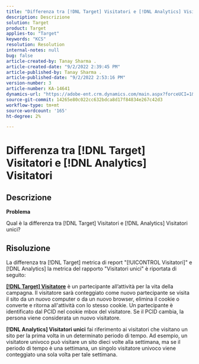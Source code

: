 ```yaml
---
title: "Differenza tra [!DNL Target] Visitatori e [!DNL Analytics] Visitatori"
description: Descrizione
solution: Target
product: Target
applies-to: "Target"
keywords: "KCS"
resolution: Resolution
internal-notes: null
bug: false
article-created-by: Tanay Sharma .
article-created-date: "9/2/2022 2:39:45 PM"
article-published-by: Tanay Sharma .
article-published-date: "9/2/2022 2:53:16 PM"
version-number: 3
article-number: KA-14641
dynamics-url: "https://adobe-ent.crm.dynamics.com/main.aspx?forceUCI=1&pagetype=entityrecord&etn=knowledgearticle&id=d7fa2510-cd2a-ed11-9db1-002248086735"
source-git-commit: 14265e80c022cc632bdca8d17f84834e267c42d3
workflow-type: tm+mt
source-wordcount: '165'
ht-degree: 2%

---
```


# Differenza tra [!DNL Target] Visitatori e [!DNL Analytics] Visitatori

## Descrizione


<b>Problema</b>

Qual è la differenza tra [!DNL Target] Visitatori e [!DNL Analytics] Visitatori unici?


## Risoluzione


La differenza tra [!DNL Target] metrica di report &quot;[!UICONTROL Visitatori]&quot; e [!DNL Analytics] la metrica del rapporto &quot;Visitatori unici&quot; è riportata di seguito:

<u><b>[!DNL Target] Visitatore</b></u> è un partecipante all’attività per la vita della campagna. Il visitatore sarà conteggiato come nuovo partecipante se visita il sito da un nuovo computer o da un nuovo browser, elimina il cookie o converte e ritorna all&#39;attività con lo stesso cookie. Un partecipante è identificato dal PCID nel cookie mbox del visitatore. Se il PCID cambia, la persona viene considerata un nuovo visitatore.

<b>[!DNL Analytics] Visitatori unici</b> fai riferimento ai visitatori che visitano un sito per la prima volta in un determinato periodo di tempo. Ad esempio, un visitatore univoco può visitare un sito dieci volte alla settimana, ma se il periodo di tempo è una settimana, un singolo visitatore univoco viene conteggiato una sola volta per tale settimana.




